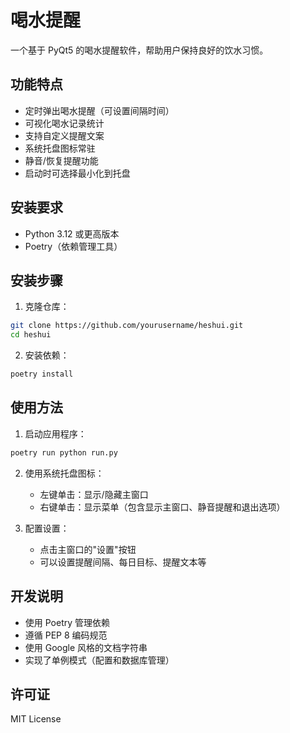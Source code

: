 # 喝水提醒

一个基于 PyQt5 的喝水提醒软件，帮助用户保持良好的饮水习惯。

## 功能特点

- 定时弹出喝水提醒（可设置间隔时间）
- 可视化喝水记录统计
- 支持自定义提醒文案
- 系统托盘图标常驻
- 静音/恢复提醒功能
- 启动时可选择最小化到托盘

## 安装要求

- Python 3.12 或更高版本
- Poetry（依赖管理工具）

## 安装步骤

1. 克隆仓库：

```bash
git clone https://github.com/yourusername/heshui.git
cd heshui
```

2. 安装依赖：

```bash
poetry install
```

## 使用方法

1. 启动应用程序：

```bash
poetry run python run.py
```

2. 使用系统托盘图标：
   - 左键单击：显示/隐藏主窗口
   - 右键单击：显示菜单（包含显示主窗口、静音提醒和退出选项）

3. 配置设置：
   - 点击主窗口的"设置"按钮
   - 可以设置提醒间隔、每日目标、提醒文本等

## 开发说明

- 使用 Poetry 管理依赖
- 遵循 PEP 8 编码规范
- 使用 Google 风格的文档字符串
- 实现了单例模式（配置和数据库管理）

## 许可证

MIT License
